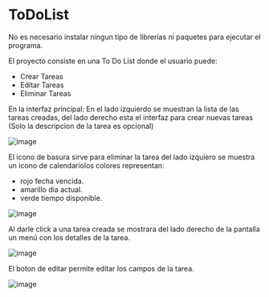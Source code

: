 # ToDoList

No es necesario instalar ningun tipo de librerias ni paquetes para ejecutar el programa.

El proyecto consiste en una To Do List donde el usuario puede:
- Crear Tareas
- Editar Tareas
- Eliminar Tareas

En la interfaz principal:
En el lado izquierdo se muestran la lista de las tareas creadas, del lado derecho esta el interfaz para crear nuevas tareas (Solo la descripcion de la tarea es opcional)

![image](https://github.com/SalvadorCisneros/ToDoList/assets/77074008/a6017744-727b-4cc4-800b-7f41ef79be6d)

El icono de basura sirve para eliminar la tarea del lado izquiero se muestra un icono de calendariolos colores representan:
- rojo fecha vencida.
- amarillo dia actual.
- verde tiempo disponible.

![image](https://github.com/SalvadorCisneros/ToDoList/assets/77074008/b9d803df-6808-491c-b708-2e131d415bc5)

Al darle click a una tarea creada se mostrara del lado derecho de la pantalla un menú con los detalles de la tarea.

![image](https://github.com/SalvadorCisneros/ToDoList/assets/77074008/08ad4fd0-14b1-4749-85e8-3e6dc63d1b16)

El boton de editar permite editar los campos de la tarea.

![image](https://github.com/SalvadorCisneros/ToDoList/assets/77074008/8aafbfdf-0825-43fe-9482-e44ef866c5c1)



